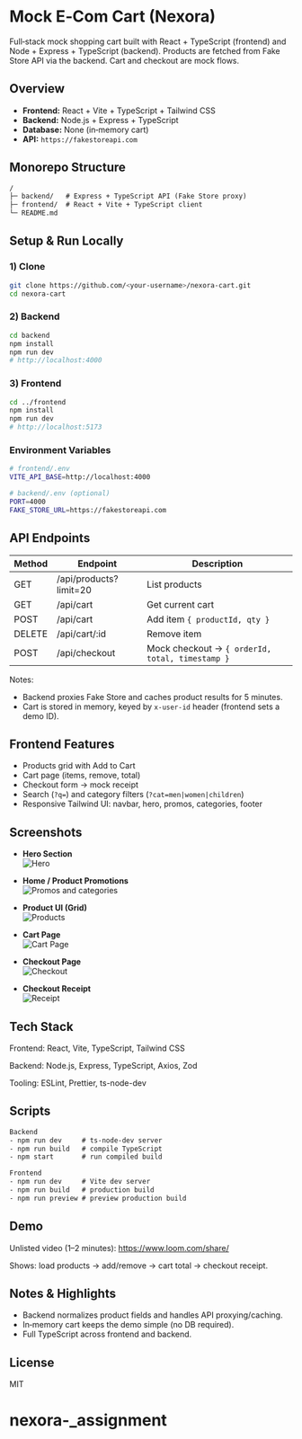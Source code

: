#  Mock E‑Com Cart (Nexora)

Full‑stack mock shopping cart built with React + TypeScript (frontend) and Node + Express + TypeScript (backend). Products are fetched from Fake Store API via the backend. Cart and checkout are mock flows.

##  Overview

- **Frontend:** React + Vite + TypeScript + Tailwind CSS
- **Backend:** Node.js + Express + TypeScript
- **Database:** None (in‑memory cart)
- **API:** `https://fakestoreapi.com`

##  Monorepo Structure

```txt
/
├─ backend/   # Express + TypeScript API (Fake Store proxy)
├─ frontend/  # React + Vite + TypeScript client
└─ README.md
```

##  Setup & Run Locally

### 1) Clone
```bash
git clone https://github.com/<your-username>/nexora-cart.git
cd nexora-cart
```

### 2) Backend
```bash
cd backend
npm install
npm run dev
# http://localhost:4000
```

### 3) Frontend
```bash
cd ../frontend
npm install
npm run dev
# http://localhost:5173
```

###  Environment Variables
```bash
# frontend/.env
VITE_API_BASE=http://localhost:4000
```
```bash
# backend/.env (optional)
PORT=4000
FAKE_STORE_URL=https://fakestoreapi.com
```

##  API Endpoints

| Method | Endpoint               | Description                                                   |
|--------|------------------------|---------------------------------------------------------------|
| GET    | /api/products?limit=20 | List products                                                 |
| GET    | /api/cart              | Get current cart                                              |
| POST   | /api/cart              | Add item `{ productId, qty }`                                 |
| DELETE | /api/cart/:id          | Remove item                                                   |
| POST   | /api/checkout          | Mock checkout → `{ orderId, total, timestamp }`               |

Notes:
- Backend proxies Fake Store and caches product results for 5 minutes.
- Cart is stored in memory, keyed by `x-user-id` header (frontend sets a demo ID).

## Frontend Features

- Products grid with Add to Cart
- Cart page (items, remove, total)
- Checkout form → mock receipt
- Search (`?q=`) and category filters (`?cat=men|women|children`)
- Responsive Tailwind UI: navbar, hero, promos, categories, footer

##  Screenshots

- **Hero Section**  
  ![Hero](frontend/public/homepage%20hero%20section.png)

- **Home / Product Promotions**  
  ![Promos and categories](frontend/public/homepage.1.png)

- **Product UI (Grid)**  
  ![Products](frontend/public/products%20ui.png)

- **Cart Page**  
  ![Cart Page](frontend/public/cart%20page.png)

- **Checkout Page**  
  ![Checkout](frontend/public/checkout%20page.png)

- **Checkout Receipt**  
  ![Receipt](frontend/public/checkout.1.png)

## Tech Stack

Frontend: React, Vite, TypeScript, Tailwind CSS

Backend: Node.js, Express, TypeScript, Axios, Zod

Tooling: ESLint, Prettier, ts-node-dev

##  Scripts

```txt
Backend
- npm run dev     # ts-node-dev server
- npm run build   # compile TypeScript
- npm start       # run compiled build

Frontend
- npm run dev     # Vite dev server
- npm run build   # production build
- npm run preview # preview production build
```

## Demo

Unlisted video (1–2 minutes): https://www.loom.com/share/<your-demo-id>

Shows: load products → add/remove → cart total → checkout receipt.

##  Notes & Highlights

- Backend normalizes product fields and handles API proxying/caching.
- In‑memory cart keeps the demo simple (no DB required).
- Full TypeScript across frontend and backend.

##  License

MIT

# nexora-_assignment
